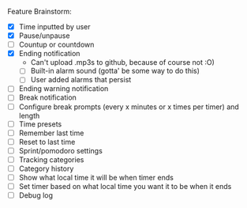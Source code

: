 Feature Brainstorm:
- [x] Time inputted by user
- [x] Pause/unpause
- [ ] Countup or countdown
- [x] Ending notification
	- Can't upload .mp3s to github, because of course not :O)
	- [ ] Built-in alarm sound (gotta' be some way to do this)
	- [ ] User added alarms that persist
- [ ] Ending warning notification
- [ ] Break notification
- [ ] Configure break prompts (every x minutes or x times per timer) and length
- [ ] Time presets
- [ ] Remember last time
- [ ] Reset to last time
- [ ] Sprint/pomodoro settings
- [ ] Tracking categories
- [ ] Category history
- [ ] Show what local time it will be when timer ends
- [ ] Set timer based on what local time you want it to be when it ends
- [ ] Debug log